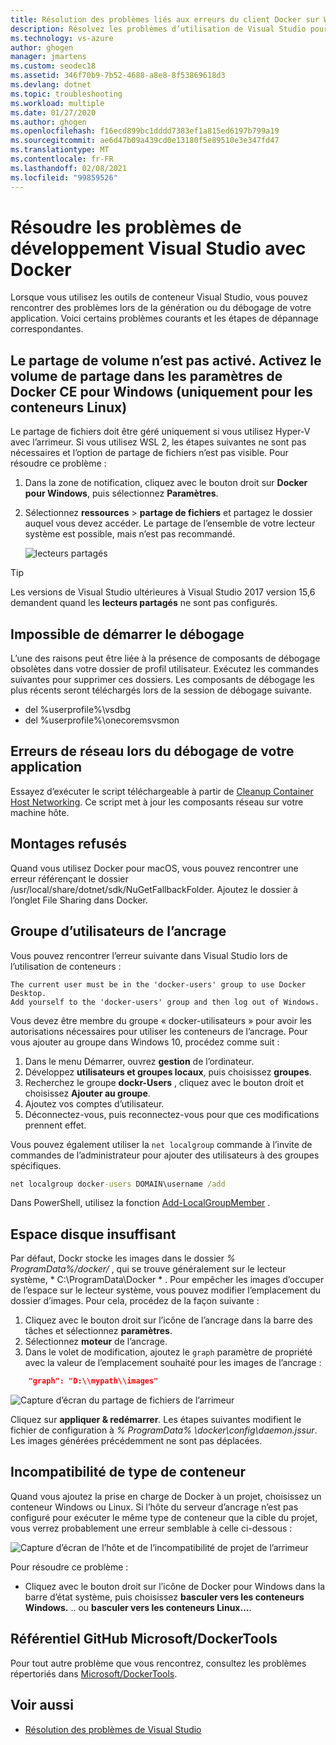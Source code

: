 ```yaml
---
title: Résolution des problèmes liés aux erreurs du client Docker sur Windows | Microsoft Docs
description: Résolvez les problèmes d’utilisation de Visual Studio pour créer et déployer des applications web dans Docker sur Windows avec Visual Studio.
ms.technology: vs-azure
author: ghogen
manager: jmartens
ms.custom: seodec18
ms.assetid: 346f70b9-7b52-4688-a8e8-8f53869618d3
ms.devlang: dotnet
ms.topic: troubleshooting
ms.workload: multiple
ms.date: 01/27/2020
ms.author: ghogen
ms.openlocfilehash: f16ecd899bc1dddd7383ef1a815ed6197b799a19
ms.sourcegitcommit: ae6d47b09a439cd0e13180f5e89510e3e347fd47
ms.translationtype: MT
ms.contentlocale: fr-FR
ms.lasthandoff: 02/08/2021
ms.locfileid: "99859526"
---
```

# <a name="troubleshoot-visual-studio-development-with-docker"></a>Résoudre les problèmes de développement Visual Studio avec Docker

Lorsque vous utilisez les outils de conteneur Visual Studio, vous pouvez rencontrer des problèmes lors de la génération ou du débogage de votre application. Voici certains problèmes courants et les étapes de dépannage correspondantes.

## <a name="volume-sharing-is-not-enabled-enable-volume-sharing-in-the-docker-ce-for-windows-settings--linux-containers-only"></a>Le partage de volume n’est pas activé. Activez le volume de partage dans les paramètres de Docker CE pour Windows (uniquement pour les conteneurs Linux)

Le partage de fichiers doit être géré uniquement si vous utilisez Hyper-V avec l’arrimeur. Si vous utilisez WSL 2, les étapes suivantes ne sont pas nécessaires et l’option de partage de fichiers n’est pas visible. Pour résoudre ce problème :

1. Dans la zone de notification, cliquez avec le bouton droit sur **Docker pour Windows**, puis sélectionnez **Paramètres**.
1. Sélectionnez **ressources**  >  **partage de fichiers** et partagez le dossier auquel vous devez accéder. Le partage de l’ensemble de votre lecteur système est possible, mais n’est pas recommandé.

    ![lecteurs partagés](media/troubleshooting-docker-errors/docker-settings-image.png)

> [!TIP]
> Les versions de Visual Studio ultérieures à Visual Studio 2017 version 15,6 demandent quand les **lecteurs partagés** ne sont pas configurés.

## <a name="unable-to-start-debugging"></a>Impossible de démarrer le débogage

L’une des raisons peut être liée à la présence de composants de débogage obsolètes dans votre dossier de profil utilisateur. Exécutez les commandes suivantes pour supprimer ces dossiers. Les composants de débogage les plus récents seront téléchargés lors de la session de débogage suivante.

- del %userprofile%\vsdbg
- del %userprofile%\onecoremsvsmon

## <a name="errors-specific-to-networking-when-debugging-your-application"></a>Erreurs de réseau lors du débogage de votre application

Essayez d’exécuter le script téléchargeable à partir de [Cleanup Container Host Networking](https://github.com/MicrosoftDocs/Virtualization-Documentation/tree/master/windows-server-container-tools/CleanupContainerHostNetworking). Ce script met à jour les composants réseau sur votre machine hôte.

## <a name="mounts-denied"></a>Montages refusés

Quand vous utilisez Docker pour macOS, vous pouvez rencontrer une erreur référençant le dossier /usr/local/share/dotnet/sdk/NuGetFallbackFolder. Ajoutez le dossier à l’onglet File Sharing dans Docker.

## <a name="docker-users-group"></a>Groupe d’utilisateurs de l’ancrage

Vous pouvez rencontrer l’erreur suivante dans Visual Studio lors de l’utilisation de conteneurs :

```
The current user must be in the 'docker-users' group to use Docker Desktop. 
Add yourself to the 'docker-users' group and then log out of Windows.
```

Vous devez être membre du groupe « docker-utilisateurs » pour avoir les autorisations nécessaires pour utiliser les conteneurs de l’ancrage.  Pour vous ajouter au groupe dans Windows 10, procédez comme suit :

1. Dans le menu Démarrer, ouvrez **gestion** de l’ordinateur.
1. Développez **utilisateurs et groupes locaux**, puis choisissez **groupes**.
1. Recherchez le groupe **dockr-Users** , cliquez avec le bouton droit et choisissez **Ajouter au groupe**.
1. Ajoutez vos comptes d’utilisateur.
1. Déconnectez-vous, puis reconnectez-vous pour que ces modifications prennent effet.

Vous pouvez également utiliser la `net localgroup` commande à l’invite de commandes de l’administrateur pour ajouter des utilisateurs à des groupes spécifiques.

```cmd
net localgroup docker-users DOMAIN\username /add
```

Dans PowerShell, utilisez la fonction [Add-LocalGroupMember](/powershell/module/microsoft.powershell.localaccounts/add-localgroupmember) .

## <a name="low-disk-space"></a>Espace disque insuffisant

Par défaut, Dockr stocke les images dans le dossier *% ProgramData%/docker/* , qui se trouve généralement sur le lecteur système, * C:\ProgramData\Docker \* . Pour empêcher les images d’occuper de l’espace sur le lecteur système, vous pouvez modifier l’emplacement du dossier d’images. Pour cela, procédez de la façon suivante :

 1. Cliquez avec le bouton droit sur l’icône de l’ancrage dans la barre des tâches et sélectionnez **paramètres**.
 1. Sélectionnez **moteur** de l’ancrage. 
 1. Dans le volet de modification, ajoutez le `graph` paramètre de propriété avec la valeur de l’emplacement souhaité pour les images de l’ancrage :

```json
    "graph": "D:\\mypath\\images"
```

![Capture d’écran du partage de fichiers de l’arrimeur](media/troubleshooting-docker-errors/docker-daemon-settings.png)

Cliquez sur **appliquer & redémarrer**. Les étapes suivantes modifient le fichier de configuration à *% ProgramData% \docker\config\daemon.jssur*. Les images générées précédemment ne sont pas déplacées.

## <a name="container-type-mismatch"></a>Incompatibilité de type de conteneur

Quand vous ajoutez la prise en charge de Docker à un projet, choisissez un conteneur Windows ou Linux. Si l’hôte du serveur d’ancrage n’est pas configuré pour exécuter le même type de conteneur que la cible du projet, vous verrez probablement une erreur semblable à celle ci-dessous :

![Capture d’écran de l’hôte et de l’incompatibilité de projet de l’arrimeur](media/troubleshooting-docker-errors/docker-host-config-change-linux-to-windows.png)

Pour résoudre ce problème :

- Cliquez avec le bouton droit sur l’icône de Docker pour Windows dans la barre d’état système, puis choisissez **basculer vers les conteneurs Windows.** .. ou **basculer vers les conteneurs Linux...**.

## <a name="microsoftdockertools-github-repo"></a>Référentiel GitHub Microsoft/DockerTools

Pour tout autre problème que vous rencontrez, consultez les problèmes répertoriés dans [Microsoft/DockerTools](https://github.com/microsoft/dockertools/issues).

## <a name="see-also"></a>Voir aussi

- [Résolution des problèmes de Visual Studio](/troubleshoot/visualstudio/welcome-visual-studio/)
